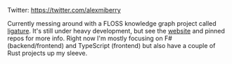 Twitter: https://twitter.com/alexmiberry

Currently messing around with a FLOSS knowledge graph project called [ligature](https://ligature.dev).
It's still under heavy development, but see the [website](https://ligature.dev) and pinned repos for more info.
Right now I'm mostly focusing on F# (backend/frontend) and TypeScript (frontend) but also have a couple of Rust projects up my sleeve.
